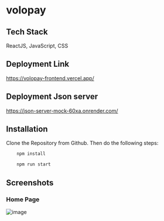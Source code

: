 # volopay

## Tech Stack

ReactJS, JavaScript, CSS


## Deployment Link 
https://volopay-frontend.vercel.app/


## Deployment Json server
https://json-server-mock-60xa.onrender.com/



## Installation

Clone the Repository from Github. Then do the following steps:

```bash
    npm install

    npm run start
```
    
## Screenshots

 ### Home Page
 ![image](https://github.com/abhiamber/volopay/assets/102507444/8a926e6c-a04b-4319-9009-bce53319abeb)








